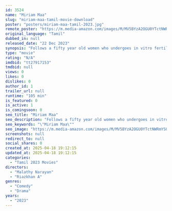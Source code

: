 ```yaml
---
id: 3524
name: "Miriam Maa"
slug: "miriam-maa-tamil-movie-download"
poster: "posters/miriam-maa-tamil-2023.jpg"
remote_poster: "https://m.media-amazon.com/images/M/MV5BYzA2OGU0YTctNWRmYS00NDJiLTlkYTgtNWY1YjI3M2ZhMjQ4XkEyXkFqcGc@._V1_SX300.jpg"
original_language: "Tamil"
dubbed_in: null
released_date: "22 Dec 2023"
synopsis: "Follows a fifty year old women who undergoes in vitro fertilisation treatment to get pregnant."
type: "movie"
rating: "N/A"
imdbid: "tt27917153"
tmdbid: null
views: 0
likes: 0
dislikes: 0
author_id: 1
trailer_url: null
runtime: "105 min"
is_featured: 0
is_active: 1
is_comingsoon: 0
seo_title: "Miriam Maa"
seo_description: "Follows a fifty year old women who undergoes in vitro fertilisation treatment to get pregnant."
seo_keywords: "\"Miriam Maa\""
seo_image: "https://m.media-amazon.com/images/M/MV5BYzA2OGU0YTctNWRmYS00NDJiLTlkYTgtNWY1YjI3M2ZhMjQ4XkEyXkFqcGc@._V1_SX300.jpg"
screenshots: null
redirect_to: null
social_shares: 0
created_at: 2025-04-18 19:12:15
updated_at: 2025-04-18 19:12:15
categories:
  - "Tamil 2023 Movies"
directors:
  - "Malathy Narayan"
  - "Riazkhan A"
genres:
  - "Comedy"
  - "Drama"
years:
  - "2023"
---
```


